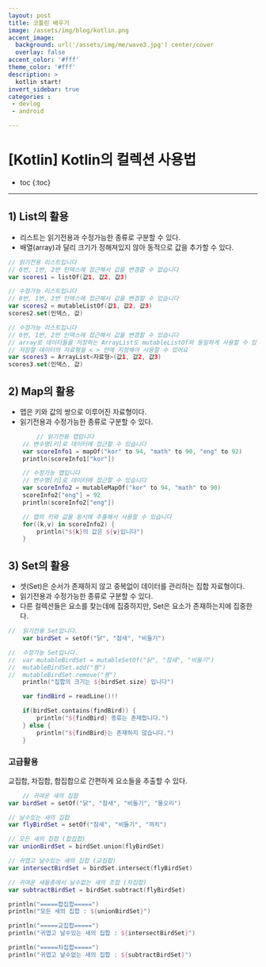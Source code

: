 ```yaml
---
layout: post
title: 코틀린 배우기
image: /assets/img/blog/kotlin.png
accent_image: 
  background: url('/assets/img/me/wave3.jpg') center/cover
  overlay: false
accent_color: '#fff'
theme_color: '#fff'
description: >
  kotlin start!
invert_sidebar: true
categories :
 - devlog	
 - android

---
```


# [Kotlin] Kotlin의 컬렉션 사용법



* toc
{:toc}
---

## 1) List의 활용

- 리스트는 읽기전용과 수정가능한 종류로 구분할 수 있다.
- 배열(array)과 달리 크기가 정해져있지 않아 동적으로 값을 추가할 수 있다.

```kotlin
// 읽기전용 리스트입니다
// 0번, 1번, 2번 인덱스에 접근해서 값을 변경할 수 없습니다
var scores1 = listOf(값1, 값2, 값3)

// 수정가능 리스트입니다
// 0번, 1번, 2번 인덱스에 접근해서 값을 변경할 수 있습니다
var scores2 = mutableListOf(값1, 값2, 값3)
scores2.set(인덱스, 값)

// 수정가능 리스트입니다
// 0번, 1번, 2번 인덱스에 접근해서 값을 변경할 수 있습니다
// array로 데이터들을 저장하는 ArrayList도 mutableListOf와 동일하게 사용할 수 있어요
// 저장할 데이터의 자료형을 < > 안에 지정해야 사용할 수 있어요
var scores3 = ArrayList<자료형>(값1, 값2, 값3)
scores3.set(인덱스, 값)
```



## 2) Map의 활용

- 맵은 키와 값의 쌍으로 이루어진 자료형이다.
- 읽기전용과 수정가능한 종류로 구분할 수 있다.

```kotlin
		// 읽기전용 맵입니다
    // 변수명[키]로 데이터에 접근할 수 있습니다
    var scoreInfo1 = mapOf("kor" to 94, "math" to 90, "eng" to 92)
    println(scoreInfo1["kor"])

    // 수정가능 맵입니다
    // 변수명[키]로 데이터에 접근할 수 있습니다
    var scoreInfo2 = mutableMapOf("kor" to 94, "math" to 90)
    scoreInfo2["eng"] = 92
    println(scoreInfo2["eng"])

    // 맵의 키와 값을 동시에 추출해서 사용할 수 있습니다
    for((k,v) in scoreInfo2) {
        println("${k}의 값은 ${v}입니다")
    }
```



## 3) Set의 활용

- 셋(Set)은 순서가 존재하지 않고 중복없이 데이터를 관리하는 집합 자료형이다.
- 읽기전용과 수정가능한 종류로 구분할 수 있다.
- 다른 컬렉션들은 요소를 찾는데에 집중하지만, Set은 요소가 존재하는지에 집중한다.

```kotlin
//  읽기전용 Set입니다.
    var birdSet = setOf("닭", "참새", "비둘기")

//  수정가능 Set입니다.
//  var mutableBirdSet = mutableSetOf("닭", "참새", "비둘기")
//  mutableBirdSet.add("꿩")
//  mutableBirdSet.remove("꿩")
    println("집합의 크기는 ${birdSet.size} 입니다")

    var findBird = readLine()!!

    if(birdSet.contains(findBird)) {
        println("${findBird} 종류는 존재합니다.")
    } else {
        println("${findBird}는 존재하지 않습니다.")
    }
```



### 고급활용

교집합, 차집합, 합집합으로 간편하게 요소들을 추출할 수 있다.

```kotlin
	// 귀여운 새의 집합
var birdSet = setOf("닭", "참새", "비둘기", "물오리")

// 날수있는 새의 집합
var flyBirdSet = setOf("참새", "비둘기", "까치")

// 모든 새의 집합 (합집합)
var unionBirdSet = birdSet.union(flyBirdSet)

// 귀엽고 날수있는 새의 집합 (교집합)
var intersectBirdSet = birdSet.intersect(flyBirdSet)

// 귀여운 새들중에서 날수없는 새의 조합 (차집합)
var subtractBirdSet = birdSet.subtract(flyBirdSet)

println("=====합집합=====")
println("모든 새의 집합 : ${unionBirdSet}")

println("=====교집합=====")
println("귀엽고 날수있는 새의 집합 : ${intersectBirdSet}")

println("=====차집합=====")
println("귀엽고 날수없는 새의 집합 : ${subtractBirdSet}")
```
